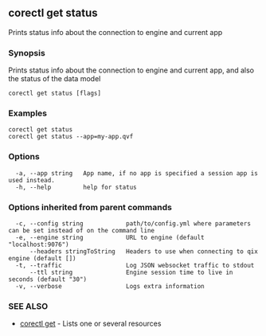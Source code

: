 ## corectl get status

Prints status info about the connection to engine and current app

### Synopsis

Prints status info about the connection to engine and current app, and also the status of the data model

```
corectl get status [flags]
```

### Examples

```
corectl get status
corectl get status --app=my-app.qvf
```

### Options

```
  -a, --app string   App name, if no app is specified a session app is used instead.
  -h, --help         help for status
```

### Options inherited from parent commands

```
  -c, --config string            path/to/config.yml where parameters can be set instead of on the command line
  -e, --engine string            URL to engine (default "localhost:9076")
      --headers stringToString   Headers to use when connecting to qix engine (default [])
  -t, --traffic                  Log JSON websocket traffic to stdout
      --ttl string               Engine session time to live in seconds (default "30")
  -v, --verbose                  Logs extra information
```

### SEE ALSO

* [corectl get](corectl_get.md)	 - Lists one or several resources

